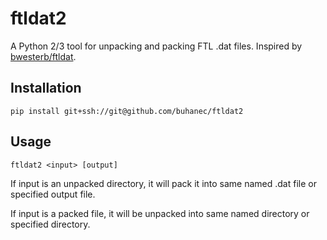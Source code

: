 # ftldat2

A Python 2/3 tool for unpacking and packing FTL .dat files. Inspired by [bwesterb/ftldat](https://github.com/bwesterb/ftldat).
 
## Installation

    pip install git+ssh://git@github.com/buhanec/ftldat2

## Usage

    ftldat2 <input> [output]
    
If input is an unpacked directory, it will pack it into same named .dat file or specified output file.

If input is a packed file, it will be unpacked into same named directory or specified directory.